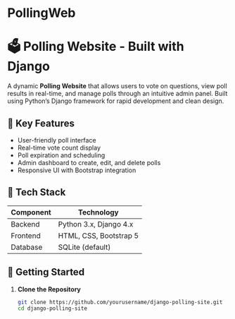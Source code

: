 # PollingWeb

# 🗳️ Polling Website - Built with Django

A dynamic **Polling Website** that allows users to vote on questions, view poll results in real-time, and manage polls through an intuitive admin panel. Built using Python’s Django framework for rapid development and clean design.

## 🌟 Key Features

- User-friendly poll interface
- Real-time vote count display
- Poll expiration and scheduling
- Admin dashboard to create, edit, and delete polls
- Responsive UI with Bootstrap integration

## 🔧 Tech Stack

| Component   | Technology |
|-------------|------------|
| Backend     | Python 3.x, Django 4.x |
| Frontend    | HTML, CSS, Bootstrap 5 |
| Database    | SQLite (default) |

## 🚀 Getting Started

1. **Clone the Repository**
   ```bash
   git clone https://github.com/yourusername/django-polling-site.git
   cd django-polling-site
